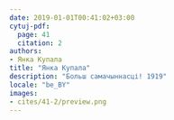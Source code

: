 ```yaml
---
date: 2019-01-01T00:41:02+03:00
cytuj-pdf:
  page: 41
  citation: 2
authors:
- Янка Купала
title: "Янка Купала"
description: "Больш самачыннасці! 1919"
locale: "be_BY"
images:
- cites/41-2/preview.png
---
```

